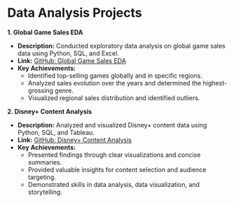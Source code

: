 # Data Analysis Projects

**1. Global Game Sales EDA**

- **Description:** Conducted exploratory data analysis on global game sales data using Python, SQL, and Excel.
- **Link:** [GitHub: Global Game Sales EDA](https://github.com/Tpaulson7/Portfolio_Projects/blob/main/Game%20Sales/Game_sales_EDA.ipynb)
- **Key Achievements:**
   - Identified top-selling games globally and in specific regions.
   - Analyzed sales evolution over the years and determined the highest-grossing genre.
   - Visualized regional sales distribution and identified outliers.

**2. Disney+ Content Analysis**

- **Description:** Analyzed and visualized Disney+ content data using Python, SQL, and Tableau.
- **Link:** [GitHub: Disney+ Content Analysis](https://github.com/Tpaulson7/Portfolio_Projects/blob/main/Disney%2B/disney_plus_eda.ipynb)
- **Key Achievements:**
   - Presented findings through clear visualizations and concise summaries.
   - Provided valuable insights for content selection and audience targeting.
   - Demonstrated skills in data analysis, data visualization, and storytelling.
